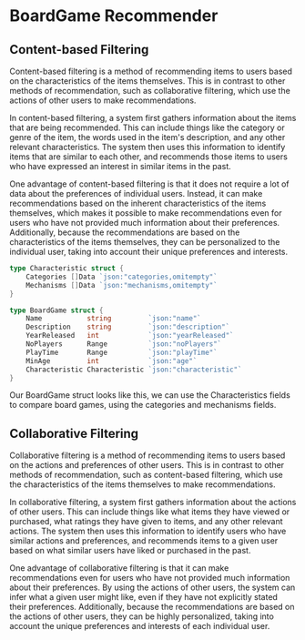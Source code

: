 # BoardGame Recommender

## Content-based Filtering
Content-based filtering is a method of recommending items to users based on the characteristics of the items themselves. This is in contrast to other methods of recommendation, such as collaborative filtering, which use the actions of other users to make recommendations.

In content-based filtering, a system first gathers information about the items that are being recommended. This can include things like the category or genre of the item, the words used in the item's description, and any other relevant characteristics. The system then uses this information to identify items that are similar to each other, and recommends those items to users who have expressed an interest in similar items in the past.

One advantage of content-based filtering is that it does not require a lot of data about the preferences of individual users. Instead, it can make recommendations based on the inherent characteristics of the items themselves, which makes it possible to make recommendations even for users who have not provided much information about their preferences. Additionally, because the recommendations are based on the characteristics of the items themselves, they can be personalized to the individual user, taking into account their unique preferences and interests.

```go
type Characteristic struct {
    Categories []Data `json:"categories,omitempty"`
    Mechanisms []Data `json:"mechanisms,omitempty"`
}

type BoardGame struct {
	Name           string         `json:"name"`
	Description    string         `json:"description"`
	YearReleased   int            `json:"yearReleased"`
	NoPlayers      Range          `json:"noPlayers"`
	PlayTime       Range          `json:"playTime"`
	MinAge         int            `json:"age"`
	Characteristic Characteristic `json:"characteristic"`
}
```

Our BoardGame struct looks like this, we can use the Characteristics fields to compare board games, using the categories and mechanisms fields.


## Collaborative Filtering

Collaborative filtering is a method of recommending items to users based on the actions and preferences of other users. This is in contrast to other methods of recommendation, such as content-based filtering, which use the characteristics of the items themselves to make recommendations.

In collaborative filtering, a system first gathers information about the actions of other users. This can include things like what items they have viewed or purchased, what ratings they have given to items, and any other relevant actions. The system then uses this information to identify users who have similar actions and preferences, and recommends items to a given user based on what similar users have liked or purchased in the past.

One advantage of collaborative filtering is that it can make recommendations even for users who have not provided much information about their preferences. By using the actions of other users, the system can infer what a given user might like, even if they have not explicitly stated their preferences. Additionally, because the recommendations are based on the actions of other users, they can be highly personalized, taking into account the unique preferences and interests of each individual user.